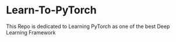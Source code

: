 # Learn-To-PyTorch
This Repo is dedicated to Learning PyTorch as one of the best Deep Learning Framework

<!--
1234567891011123
-->
